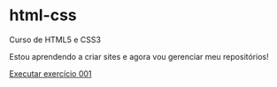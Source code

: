 # html-css
 Curso de HTML5 e CSS3

Estou aprendendo a criar sites e agora vou gerenciar meu repositórios!

<a href="https://joaopaulodasilvasousa.github.io/HTML-CSS/Exercicios/">Executar exercício 001</a>